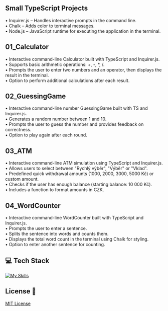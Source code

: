 ## Small TypeScript Projects 

• Inquirer.js – Handles interactive prompts in the command line. <br>
• Chalk – Adds color to terminal messages. <br>
• Node.js – JavaScript runtime for executing the application in the terminal. <br>

## 01_Calculator
• Interactive command-line Calculator built with TypeScript and Inquirer.js. <br>
• Supports basic arithmetic operations: +, -, *, /. <br>
• Prompts the user to enter two numbers and an operator, then displays the result in the terminal. <br>
• Option to perform additional calculations after each result. <br>

## 02_GuessingGame
• Interactive command-line number GuessingGame built with TS and Inquirer.js. <br>
• Generates a random number between 1 and 10. <br>
• Prompts the user to guess the number and provides feedback on correctness. <br>
• Option to play again after each round. <br> 

## 03_ATM
• Interactive command-line ATM simulation using TypeScript and Inquirer.js. <br>
• Allows users to select between "Rychlý výběr", "Výběr" or "Vklad". <br>
• Predefined quick withdrawal amounts (1000, 2000, 3000, 5000 Kč) or custom amount. <br>
• Checks if the user has enough balance (starting balance: 10 000 Kč). <br>
• Includes a function to format amounts in CZK. <br> 

## 04_WordCounter
• Interactive command-line WordCounter built with TypeScript and Inquirer.js. <br>
• Prompts the user to enter a sentence. <br>
• Splits the sentence into words and counts them. <br>
• Displays the total word count in the terminal using Chalk for styling. <br>
• Option to enter another sentence for counting.

## 💻 Tech Stack
[![My Skills](https://skillicons.dev/icons?i=javascript,typescript,nodejs)](https://skillicons.dev)

## License 🔐  
[MIT License](LICENSE)